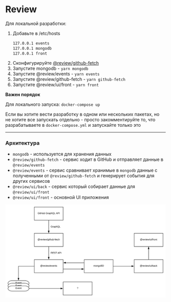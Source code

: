 # Review

Для локальной разработки:

1. Добавьте в /etc/hosts
    ```
    127.0.0.1 events
    127.0.0.1 mongodb
    127.0.0.1 front
    ```
2. Сконфигурируйте [@review/github-fetch](github-fetch/README.md)
2. Запустите mongodb - `yarn mongodb`
3. Запустите @review/events - `yarn events`
4. Запустите @review/github-fetch - `yarn github-fetch`
5. Запустите @review/ui/front - `yarn front`

**Важен порядок**

Для локального запуска: `docker-compose up`

Если вы хотите вести разработку в одном или нескольких пакетах, но не хотите все запускать 
отдельно - просто закомментируйте то, что разрабатываете в `docker-compose.yml` и запускайте 
только это

---

### Архитектура

- `mongodb` - используется для хранения данных  
- `@review/github-fetch` - сервис ходит в GitHub и отправляет данные в `@review/events`
- `@review/events` - сервис сравнивает хранимые в `mongodb` данные с полученными от `@review/github-fetch` и генерирует события для других сервисов
- `@review/ui/back` - сервис который собирает данные для `@review/ui/front`
- `@review/ui/front` - основной UI приложения

<img src="./docs/arch.svg" width="600" />

